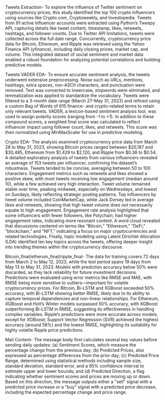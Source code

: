 Tweets Extraction- To explore the influence of Twitter sentiment on cryptocurrency prices, this study identified the top 100 crypto influencers using sources like Crypto.com, Cryptoweekly, and Investopedia. Tweets from 91 active influencer accounts were extracted using Python’s Tweepy API, capturing details like tweet content, timestamp, likes, retweets, hashtags, and follower counts. Due to Twitter API limitations, tweets were collected across the full date range. Concurrently, cryptocurrency price data for Bitcoin, Ethereum, and Ripple was retrieved using the Yahoo Finance API (yfinance), including daily closing prices, market cap, and volume. This integrated dataset of social sentiment and market data enabled a robust foundation for analyzing potential correlations and building predictive models.

Tweets VADER EDA- To ensure accurate sentiment analysis, the tweets underwent extensive preprocessing. Noise such as URLs, mentions, hashtags, extra spaces, non-ASCII characters, and punctuation were removed. Text was converted to lowercase, stopwords were eliminated, and lemmatization was applied to standardize the vocabulary. Tweets were filtered to a 3-month date range (March 27–May 31, 2023) and refined using a custom Bag of Words of 615 finance- and crypto-related terms to retain only relevant tweets. VADER, a lexicon-based sentiment analysis tool, was used to assign polarity scores (ranging from -1 to +1). In addition to these compound scores, a weighted final score was calculated to reflect influencer impact using follower count, likes, and retweets. This score was then normalized using MinMaxScaler for use in predictive modeling.

Crypto EDA- The analysis examined cryptocurrency price data from March 28 to May 31, 2023, showing Bitcoin prices ranged between $20,187 and $30,485, Ethereum from $1,429 to $2,120, and Ripple from $0.36 to $0.54. A detailed exploratory analysis of tweets from various influencers revealed an average of 153 tweets per influencer, confirming the dataset’s robustness. Tweets tended to be concise, averaging between 50 to 100 characters. Engagement metrics such as retweets and likes showed a positive skew, with most tweets receiving low engagement (median around 10), while a few achieved very high interaction. Tweet volume remained stable over time, peaking midweek, especially on Wednesdays, and lowest on Sundays, likely reflecting strategic posting patterns. Top influencers by tweet volume included CoinMarketCap, while Jack Dorsey led in average likes and retweets, showing that high tweet volume does not necessarily equate to high engagement. Engagement rate analysis highlighted that some influencers with fewer followers, like Polychain, had higher engagement rates, indicating more resonant content. A word cloud revealed that discussions centered on terms like “Bitcoin,” “Ethereum,” “DeFi,” “blockchain,” and “NFT,” indicating a focus on major cryptocurrencies and related technologies. Finally, topic modeling using Latent Dirichlet Allocation (LDA) identified ten key topics across the tweets, offering deeper insight into trending themes within the cryptocurrency discourse.

Bitcoin_final/etherum_final/ripple_final- The data for training covers 72 days from March 2 to May 12, 2023, while the test period spans 19 days from May 13 to May 31, 2023. Models with prediction accuracy below 50% were discarded, as they lack reliability for future investment decisions. Predictions were evaluated using error metrics like RMSE and MAE, with RMSE being more sensitive to outliers—important for volatile cryptocurrency prices. For Bitcoin, Bi-LSTM and XGBoost exceeded 50% accuracy, with Bi-LSTM showing better RMSE, likely due to its ability to capture temporal dependencies and non-linear relationships. For Ethereum, XGBoost and Holt’s Winter models surpassed 50% accuracy, with XGBoost outperforming Bi-LSTM in RMSE, suggesting its effectiveness in handling complex variables. Ripple’s predictions were more accurate across models, except for XGBoost; Support Vector Regression (SVR) achieved the highest accuracy (around 58%) and the lowest RMSE, highlighting its suitability for highly volatile Ripple price predictions.

Mail Content- The message body first calculates several key values before sending daily updates: (a) Sentiment Scores, which measure the percentage change from the previous day; (b) Predicted Prices, also expressed as percentage differences from the prior day; (c) Predicted Price Range, determined using statistical methods including sample size, standard deviation, standard error, and a 95% confidence interval to estimate upper and lower bounds; and (d) Predicted Direction, a flag indicating whether sentiment scores and prices are moving up or down. Based on this direction, the message outputs either a "sell" signal with a predicted price increase or a "buy" signal with a predicted price decrease, including the expected percentage change and price range.
